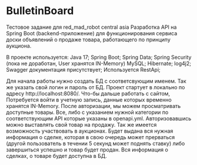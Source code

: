 # BulletinBoard
Тестовое задание для  red_mad_robot central asia 
Разработка API на Spring Boot (backend-приложение) для функционирования сервиса доски объявлений
о продаже товара, работающего по принципу аукциона.

В проекте используется:
Java 17;
Spring Boot;
Spring Data;
Spring Security (пока не доработан, User хранятся IN-Memory)
MySQL;
Hibernate;
log4j2;
Swagger документация присутствует;
Используется RestApi;

Для начала работы нужно создать БД с соответсвующим именем. Так же указать свой логин и пароль от БД.
Проект стартует в локально по адресу http://localhost:8080/. Что-бы дальше работать с сайтом, Потребуется войти в учетную запись, данные которых временно
хранятся IN-Memory. После авторизации, мы можем просматривать доступные товары. Все, либо с указанием нужной категории по соответствующим API которые указаны
в openapi.yml. Авторизовавшись можно выставлять свой товар на продажу. Так же имеется возможность участвовать в аукционах. Будет выдана вся нужная информация
о сделке, которая в свою очередь может прерваться  (другой пользователь в течении 5 секунд может поднять ставку) либо завершиться успешно и товар будет продан. 
Вся информация о сделках, о товаре будет доступна в БД. 
